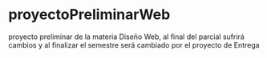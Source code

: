 # proyectoPreliminarWeb
proyecto preliminar de la materia Diseño Web, al final del parcial sufrirá cambios y al finalizar el semestre será cambiado por el proyecto de Entrega
